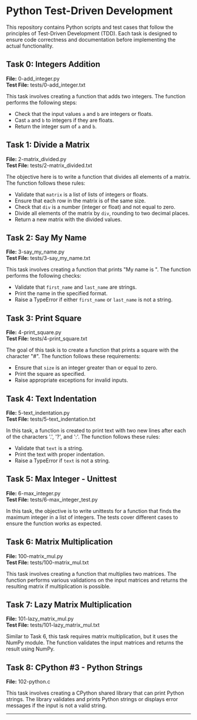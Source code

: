 # Python Test-Driven Development

This repository contains Python scripts and test cases that follow the principles of Test-Driven Development (TDD). Each task is designed to ensure code correctness and documentation before implementing the actual functionality.

## Task 0: Integers Addition

**File:** 0-add_integer.py  
**Test File:** tests/0-add_integer.txt

This task involves creating a function that adds two integers. The function performs the following steps:
- Check that the input values `a` and `b` are integers or floats.
- Cast `a` and `b` to integers if they are floats.
- Return the integer sum of `a` and `b`.

## Task 1: Divide a Matrix

**File:** 2-matrix_divided.py  
**Test File:** tests/2-matrix_divided.txt

The objective here is to write a function that divides all elements of a matrix. The function follows these rules:
- Validate that `matrix` is a list of lists of integers or floats.
- Ensure that each row in the matrix is of the same size.
- Check that `div` is a number (integer or float) and not equal to zero.
- Divide all elements of the matrix by `div`, rounding to two decimal places.
- Return a new matrix with the divided values.

## Task 2: Say My Name

**File:** 3-say_my_name.py  
**Test File:** tests/3-say_my_name.txt

This task involves creating a function that prints "My name is <first name> <last name>". The function performs the following checks:
- Validate that `first_name` and `last_name` are strings.
- Print the name in the specified format.
- Raise a TypeError if either `first_name` or `last_name` is not a string.

## Task 3: Print Square

**File:** 4-print_square.py  
**Test File:** tests/4-print_square.txt

The goal of this task is to create a function that prints a square with the character "#". The function follows these requirements:
- Ensure that `size` is an integer greater than or equal to zero.
- Print the square as specified.
- Raise appropriate exceptions for invalid inputs.

## Task 4: Text Indentation

**File:** 5-text_indentation.py  
**Test File:** tests/5-text_indentation.txt

In this task, a function is created to print text with two new lines after each of the characters '.', '?', and ':'. The function follows these rules:
- Validate that `text` is a string.
- Print the text with proper indentation.
- Raise a TypeError if `text` is not a string.

## Task 5: Max Integer - Unittest

**File:** 6-max_integer.py  
**Test File:** tests/6-max_integer_test.py

In this task, the objective is to write unittests for a function that finds the maximum integer in a list of integers. The tests cover different cases to ensure the function works as expected.

## Task 6: Matrix Multiplication

**File:** 100-matrix_mul.py  
**Test File:** tests/100-matrix_mul.txt

This task involves creating a function that multiplies two matrices. The function performs various validations on the input matrices and returns the resulting matrix if multiplication is possible.

## Task 7: Lazy Matrix Multiplication

**File:** 101-lazy_matrix_mul.py  
**Test File:** tests/101-lazy_matrix_mul.txt

Similar to Task 6, this task requires matrix multiplication, but it uses the NumPy module. The function validates the input matrices and returns the result using NumPy.

## Task 8: CPython #3 - Python Strings

**File:** 102-python.c

This task involves creating a CPython shared library that can print Python strings. The library validates and prints Python strings or displays error messages if the input is not a valid string.

---
